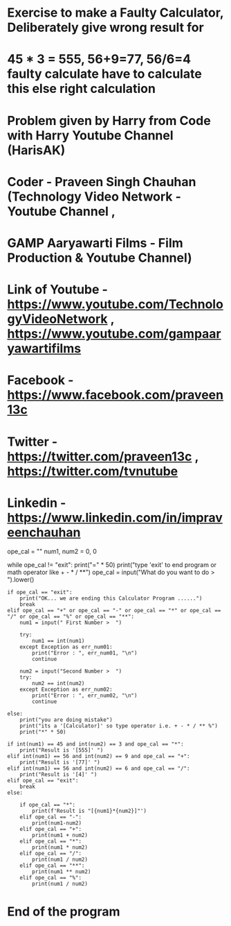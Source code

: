 # Exercise to make a Faulty Calculator, Deliberately  give wrong result for
# 45 * 3 = 555, 56+9=77, 56/6=4 faulty calculate have to calculate this else right calculation
# Problem given by Harry from Code with Harry Youtube Channel (HarisAK)
# Coder - Praveen Singh Chauhan (Technology Video Network - Youtube Channel ,
# GAMP Aaryawarti Films - Film Production & Youtube Channel)
# Link of Youtube - https://www.youtube.com/TechnologyVideoNetwork , https://www.youtube.com/gampaaryawartifilms
# Facebook - https://www.facebook.com/praveen13c
# Twitter - https://twitter.com/praveen13c , https://twitter.com/tvnutube
# Linkedin -  https://www.linkedin.com/in/impraveenchauhan

ope_cal = ""
num1, num2 = 0, 0

while ope_cal != "exit":
    print("=" * 50)
    print("type 'exit' to end program or math operator like + - * / **")
    ope_cal = input("What do you want to do > ").lower()

    if ope_cal == "exit":
        print("OK... we are ending this Calculator Program ......")
        break
    elif ope_cal == "+" or ope_cal == "-" or ope_cal == "*" or ope_cal == "/" or ope_cal == "%" or ope_cal == "**":
        num1 = input(" First Number >  ")

        try:
            num1 == int(num1)
        except Exception as err_num01:
            print("Error : ", err_num01, "\n")
            continue

        num2 = input("Second Number >  ")
        try:
            num2 == int(num2)
        except Exception as err_num02:
            print("Error : ", err_num02, "\n")
            continue

    else:
        print("you are doing mistake")
        print("its a '[Calculator]' so type operator i.e. + - * / ** %")
        print("*" * 50)

    if int(num1) == 45 and int(num2) == 3 and ope_cal == "*":
        print("Result is '[555]' ")
    elif int(num1) == 56 and int(num2) == 9 and ope_cal == "+":
        print("Result is '[77]' ")
    elif int(num1) == 56 and int(num2) == 6 and ope_cal == "/":
        print("Result is '[4]' ")
    elif ope_cal == "exit":
        break
    else:

        if ope_cal == "*":
            print(f'Result is "[{num1}*{num2}]"')
        elif ope_cal == "-":
            print(num1-num2)
        elif ope_cal == "+":
            print(num1 + num2)
        elif ope_cal == "*":
            print(num1 * num2)
        elif ope_cal == "/":
            print(num1 / num2)
        elif ope_cal == "**":
            print(num1 ** num2)
        elif ope_cal == "%":
            print(num1 / num2)
# End of the program
